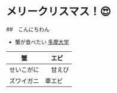 # メリークリスマス！:heart_eyes:
##　こんにちわん
* 蟹が食べたい
[多摩大学](http://www.tama.ac.jp/)

蟹 | エビ
------------ | -------------
せいこがに|　甘えび
ズワイガニ | 車エビ
